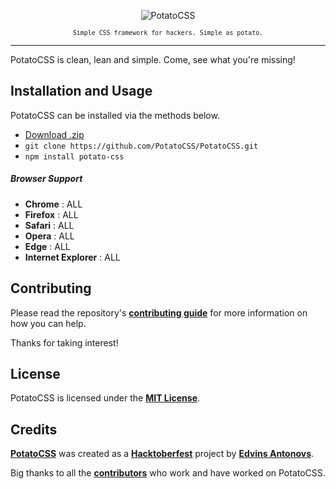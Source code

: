 <p align="center">
    <img align="center" src="logo.png" alt="PotatoCSS" />
</p>

<p align="center">
<small><code>Simple CSS framework for hackers. Simple as potato.</code></small>
</p>

___

PotatoCSS is clean, lean and simple. Come, see what you're missing!

## Installation and Usage

PotatoCSS can be installed via the methods below.

* [Download .zip](https://github.com/ummahusla/PotatoCSS/archive/master.zip) 
* `git clone https://github.com/PotatoCSS/PotatoCSS.git`
* `npm install potato-css`

##### Browser Support

* **Chrome**            : ALL
* **Firefox**           : ALL
* **Safari**            : ALL
* **Opera**             : ALL
* **Edge**              : ALL
* **Internet Explorer** : ALL

## Contributing

Please read the repository's [**contributing guide**](contributing.md) for more information on how you can help.

Thanks for taking interest!

## License

PotatoCSS is licensed under the [**MIT License**](license.md).

## Credits

[**PotatoCSS**](https://github.com/PotatoCSS/PotatoCSS) was created as a [**Hacktoberfest**](https://hacktoberfest.digitalocean.com/) project by [**Edvins Antonovs**](https://twitter.com/edvinsantonovs).

Big thanks to all the [**contributors**](graphs/contributors) who work and have worked on PotatoCSS.
